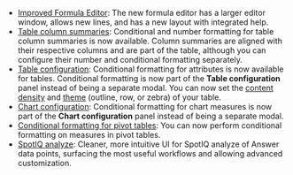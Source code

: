 <ul>
<li> <a href="{{ site.baseurl }}/complex-search/how-to-add-formula.html">Improved Formula Editor</a>: The new formula editor has a larger editor window, allows new lines, and has a new layout with integrated help.</li>
<li> <a href="{{ site.baseurl }}/end-user/search/about-tables.html">Table column summaries</a>: Conditional and number formatting for table column summaries is now available. Column summaries are aligned with their respective columns and are part of the table, although you can configure their number and conditional formatting separately.</li>
<li> <a href="{{ site.baseurl }}/end-user/search/apply-conditional-formatting.html#table">Table configuration</a>:  Conditional formatting for attributes is now available for tables. Conditional formatting is now part of the <strong>Table configuration</strong> panel instead of being a separate modal. You can now set the <a href="{{ site.baseurl }}/end-user/search/about-tables.html#content-density">content density</a> and <a href="{{ site.baseurl }}/end-user/search/about-tables.html#table-theme">theme</a> (outline, row, or zebra) of your table.</li>
<li> <a href="{{ site.baseurl }}/end-user/search/apply-conditional-formatting.html#conditional-formatting-chart">Chart configuration</a>: Conditional formatting for chart measures is now part of the <strong>Chart configuration</strong> panel instead of being a separate modal.</li>
<li> <a href="{{ site.baseurl }}/end-user/search/apply-conditional-formatting.html#table">Conditional formatting for pivot tables</a>: You can now perform conditional formatting on measures in pivot tables.</li>
<!-- back button functionality removed for now (6/23/21)<li> <a href="{{ site.baseurl }}/complex-search/change-the-view.html#back-button">Back button</a>: Use the in-product back button to the left of a search or Answer name to go back 1 step each time you make a change in an Answer (for example, when you add a new column to the search, drill down, or sort).</li>-->
<li> <a href="{{ site.baseurl }}/spotiq/customization.html#new-answer-experience">SpotIQ analyze</a>: Cleaner, more intuitive UI for SpotIQ analyze of Answer data points, surfacing the most useful workflows and allowing advanced customization.</li>
</ul>
